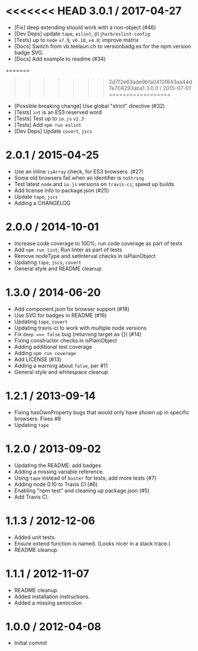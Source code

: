 <<<<<<< HEAD
3.0.1 / 2017-04-27
==================
  * [Fix] deep extending should work with a non-object (#46)
  * [Dev Deps] update `tape`, `eslint`, `@ljharb/eslint-config`
  * [Tests] up to `node` `v7.9`, `v6.10`, `v4.8`; improve matrix
  * [Docs] Switch from vb.teelaun.ch to versionbadg.es for the npm version badge SVG.
  * [Docs] Add example to readme (#34)

=======
>>>>>>> 2d7f2e63ade9bfa0412f843aa44d7e704293aba1
3.0.0 / 2015-07-01
==================
  * [Possible breaking change] Use global "strict" directive (#32)
  * [Tests] `int` is an ES3 reserved word
  * [Tests] Test up to `io.js` `v2.3`
  * [Tests] Add `npm run eslint`
  * [Dev Deps] Update `covert`, `jscs`

2.0.1 / 2015-04-25
==================
  * Use an inline `isArray` check, for ES3 browsers. (#27)
  * Some old browsers fail when an identifier is `toString`
  * Test latest `node` and `io.js` versions on `travis-ci`; speed up builds
  * Add license info to package.json (#25)
  * Update `tape`, `jscs`
  * Adding a CHANGELOG

2.0.0 / 2014-10-01
==================
  * Increase code coverage to 100%; run code coverage as part of tests
  * Add `npm run lint`; Run linter as part of tests
  * Remove nodeType and setInterval checks in isPlainObject
  * Updating `tape`, `jscs`, `covert`
  * General style and README cleanup

1.3.0 / 2014-06-20
==================
  * Add component.json for browser support (#18)
  * Use SVG for badges in README (#16)
  * Updating `tape`, `covert`
  * Updating travis-ci to work with multiple node versions
  * Fix `deep === false` bug (returning target as {}) (#14)
  * Fixing constructor checks in isPlainObject
  * Adding additional test coverage
  * Adding `npm run coverage`
  * Add LICENSE (#13)
  * Adding a warning about `false`, per #11
  * General style and whitespace cleanup

1.2.1 / 2013-09-14
==================
  * Fixing hasOwnProperty bugs that would only have shown up in specific browsers. Fixes #8
  * Updating `tape`

1.2.0 / 2013-09-02
==================
  * Updating the README: add badges
  * Adding a missing variable reference.
  * Using `tape` instead of `buster` for tests; add more tests (#7)
  * Adding node 0.10 to Travis CI (#6)
  * Enabling "npm test" and cleaning up package.json (#5)
  * Add Travis CI.

1.1.3 / 2012-12-06
==================
  * Added unit tests.
  * Ensure extend function is named. (Looks nicer in a stack trace.)
  * README cleanup.

1.1.1 / 2012-11-07
==================
  * README cleanup.
  * Added installation instructions.
  * Added a missing semicolon

1.0.0 / 2012-04-08
==================
  * Initial commit

